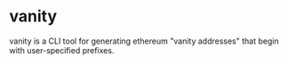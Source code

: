 # vanity
vanity is a CLI tool for generating ethereum "vanity addresses" that begin with user-specified prefixes.
